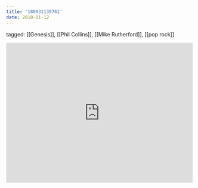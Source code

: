 ```yaml
---
title: '180031139761'
date: 2018-11-12
---
```

tagged: [[Genesis]], [[Phil Collins]], [[Mike Rutherford]], [[pop rock]]
<iframe allow="accelerometer; autoplay; clipboard-write; encrypted-media; gyroscope; picture-in-picture" allowfullscreen="" frameborder="0" height="375" id="youtube_iframe" src="https://www.youtube.com/embed/QHmH1xQ2Pf4?feature=oembed&amp;enablejsapi=1&amp;origin=https://safe.txmblr.com&amp;wmode=opaque" width="500"></iframe>
